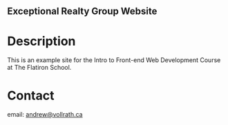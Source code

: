 Exceptional Realty Group Website
---

# Description

This is an example site for the Intro to Front-end Web Development Course at The Flatiron School.

# Contact

email: andrew@vollrath.ca
